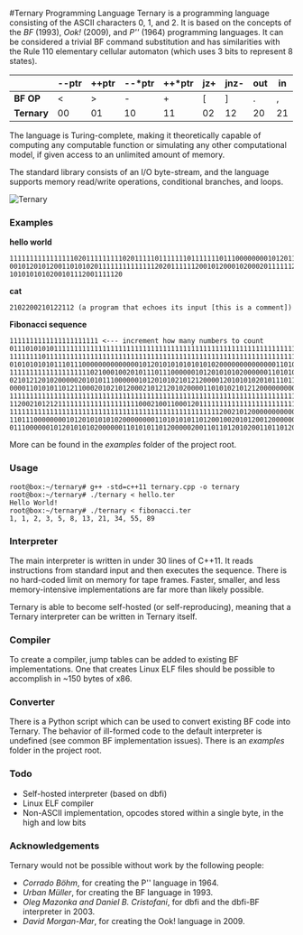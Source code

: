 #Ternary Programming Language
Ternary is a programming language consisting of the ASCII characters 0, 1, and 2. It is based on the concepts of the *BF* (1993), *Ook!* (2009), and *P''* (1964) programming languages. It can be considered a trivial BF command substitution and has similarities with the Rule 110 elementary cellular automaton (which uses 3 bits to represent 8 states).

|         | --ptr | ++ptr | --*ptr | ++*ptr | jz+ | jnz- | out | in |
|---------|------|-------|-----|-----|------|------|-----|----|
| **BF OP**   | <    | >     | -   | +   | [    | ]    | .   | ,  |
| **Ternary** | 00   | 01    | 10  | 11  | 02   | 12   | 20  | 21 |

The language is Turing-complete, making it theoretically capable of computing any computable function or simulating any other computational model, if given access to an unlimited amount of memory.

The standard library consists of an I/O byte-stream, and the language supports memory read/write operations, conditional branches, and loops.

![Ternary](http://i.imgur.com/0lKtL2X.jpg)

### Examples

**hello world**
```binary
11111111111111110201111111110201111101111111011111110111000000001012011101110110010111020012
00101201012001101010201111111111111120201111112001012000102000201111112010101010101020101010
1010101010200101112001111120
```

**cat** 
```binary
2102200210122112 (a program that echoes its input [this is a comment])
```

**Fibonacci sequence**
```binary
1111111111111111111111 <--- increment how many numbers to count
01110101010111111111111111111111111111111111111111111111111111111111111111111111111111111111
11111111011111111111111111111111111111111111111111111111111111111111111111000000000000020102
01010101010111011100000000000000101201010101010101020000000000000011010101010101011012000201
11111111111111111111021000100201011101110000001012010101020000001101010110121100020102101200
02101212010200000201010111000000101201010210121200001201010102010111011100000010120101010200
00001101010110121100020102101200021012120102000011010102101212000000000000001201010101010211
11111111111111111111111111111111111111111111111111111111111111111111111111111111111111111111
11200210121211111111111111111111000210011000120111111111111111111111111111111111111111111111
11111111111111111111111111111111111111111111111111112002101200000000000000000000000002010101
11011100000000101201010101020000000011010101011012001002010120012000000002101212000002010111
01110000001012010101020000001101010110120000020011011012010200110110120000001012
```

More can be found in the *examples* folder of the project root.

### Usage
```
root@box:~/ternary# g++ -std=c++11 ternary.cpp -o ternary
root@box:~/ternary# ./ternary < hello.ter
Hello World!
root@box:~/ternary# ./ternary < fibonacci.ter
1, 1, 2, 3, 5, 8, 13, 21, 34, 55, 89
```

### Interpreter
The main interpreter is written in under 30 lines of C++11. It reads instructions from standard input and then executes the sequence. There is no hard-coded limit on memory for tape frames. Faster, smaller, and less memory-intensive implementations are far more than likely possible.

Ternary is able to become self-hosted (or self-reproducing), meaning that a Ternary interpreter can be written in Ternary itself.

### Compiler
To create a compiler, jump tables can be added to existing BF implementations. One that creates Linux ELF files should be possible to accomplish in ~150 bytes of x86.

### Converter
There is a Python script which can be used to convert existing BF code into Ternary. The behavior of ill-formed code to the default interpreter is undefined (see common BF implementation issues). There is an *examples* folder in the project root.

### Todo
* Self-hosted interpreter (based on dbfi)
* Linux ELF compiler
* Non-ASCII implementation, opcodes stored within a single byte, in the high and low bits

### Acknowledgements
Ternary would not be possible without work by the following people:
* *Corrado Böhm*, for creating the P'' language in 1964.
* *Urban Müller*, for creating the BF language in 1993.
* *Oleg Mazonka and Daniel B. Cristofani*, for dbfi and the dbfi-BF interpreter in 2003.
* *David Morgan-Mar*, for creating the Ook! language in 2009.
